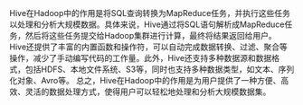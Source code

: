 Hive在Hadoop中的作用是将SQL查询转换为MapReduce任务，并执行这些任务以处理和分析大规模数据。具体来说，Hive通过将SQL语句解析成MapReduce任务，然后将这些任务提交给Hadoop集群进行计算，最终将结果返回给用户。
Hive还提供了丰富的内置函数和操作符，可以自动完成数据转换、过滤、聚合等操作，减少了手动编写代码的工作量。此外，Hive还支持多种数据源和数据格式，包括HDFS、本地文件系统、S3等，同时也支持多种数据类型，如文本、序列化对象、Avro等。
总之，Hive在Hadoop中的作用是为用户提供了一种方便、高效、灵活的数据处理方式，使得用户可以轻松地处理和分析大规模数据集。
